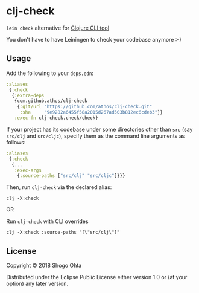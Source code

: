 # clj-check

`lein check` alternative for [Clojure CLI tool](https://clojure.org/guides/deps_and_cli)

You don't have to have Leiningen to check your codebase anymore :-)

## Usage

Add the following to your `deps.edn`:

```clj
:aliases
 {:check
  {:extra-deps
   {com.github.athos/clj-check
    {:git/url "https://github.com/athos/clj-check.git"
     :sha     "9e9282a6455f58a2015d267ad503b812ec6cdeb3"}}
   :exec-fn clj-check.check/check}
```

If your project has its codebase under some directories other than `src` (say `src/clj` and `src/cljc`), specify them as the command line arguments as follows:

```clj
:aliases
 {:check
  {...
   :exec-args
    {:source-paths ["src/clj" "src/cljc"]}}}
```


Then, run `clj-check` via the declared alias:

```
clj -X:check
```

OR

Run `clj-check` with CLI overrides
```
clj -X:check :source-paths "[\"src/clj\"]"
```

## License

Copyright © 2018 Shogo Ohta

Distributed under the Eclipse Public License either version 1.0 or (at
your option) any later version.
